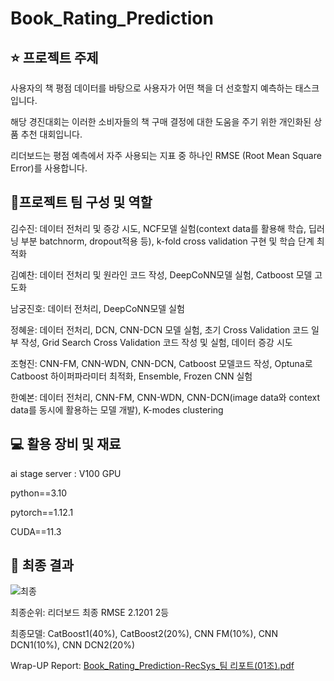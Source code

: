 # Book_Rating_Prediction
## ⭐️ 프로젝트 주제
사용자의 책 평점 데이터를 바탕으로 사용자가 어떤 책을 더 선호할지 예측하는 태스크입니다.

해당 경진대회는 이러한 소비자들의 책 구매 결정에 대한 도움을 주기 위한 개인화된 상품 추천 대회입니다.

리더보드는 평점 예측에서 자주 사용되는 지표 중 하나인 RMSE (Root Mean Square Error)를 사용합니다.

## 🤝프로젝트 팀 구성 및 역할

김수진: 데이터 전처리 및 증강 시도, NCF모델 실험(context data를 활용해 학습, 딥러닝 부분 batchnorm, dropout적용 등), k-fold cross validation 구현 및 학습 단계 최적화 

김예찬: 데이터 전처리 및 원라인 코드 작성, DeepCoNN모델 실험, Catboost 모델 고도화 

남궁진호: 데이터 전처리, DeepCoNN모델 실험

정혜윤: 데이터 전처리, DCN, CNN-DCN 모델 실험, 초기 Cross Validation 코드 일부 작성, Grid Search Cross Validation 코드 작성 및 실험, 데이터 증강 시도

조형진: CNN-FM, CNN-WDN, CNN-DCN, Catboost 모델코드 작성, Optuna로 Catboost 하이퍼파라미터 최적화, Ensemble, Frozen CNN 실험

한예본: 데이터 전처리, CNN-FM, CNN-WDN, CNN-DCN(image data와 context data를 동시에 활용하는 모델 개발), K-modes clustering


## 💻 활용 장비 및 재료

ai stage server : V100 GPU

python==3.10

pytorch==1.12.1 

CUDA==11.3

## 🥇 최종 결과
![최종](https://github.com/boostcampaitech6/level1-bookratingprediction-recsys-01/assets/153365755/eefbf16e-8cdb-4c06-a1f7-bed51f624dc1)

최종순위: 
리더보드 최종 RMSE 2.1201 2등

최종모델: 
CatBoost1(40%), CatBoost2(20%), CNN FM(10%), CNN DCN1(10%), CNN DCN2(20%)

Wrap-UP Report: 
[Book_Rating_Prediction-RecSys_팀 리포트(01조).pdf](https://github.com/boostcampaitech6/level1-bookratingprediction-recsys-01/files/13797546/Book_Rating_Prediction-RecSys_.01.pdf)
